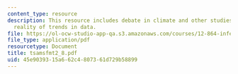 ```yaml
---
content_type: resource
description: This resource includes debate in climate and other studies concerns the
  reality of trends in data.
file: https://ol-ocw-studio-app-qa.s3.amazonaws.com/courses/12-864-inference-from-data-and-models-spring-2005/45e9039315a662c4807361d729b58899_tsamsfmt2_8.pdf
file_type: application/pdf
resourcetype: Document
title: tsamsfmt2_8.pdf
uid: 45e90393-15a6-62c4-8073-61d729b58899
---
```

